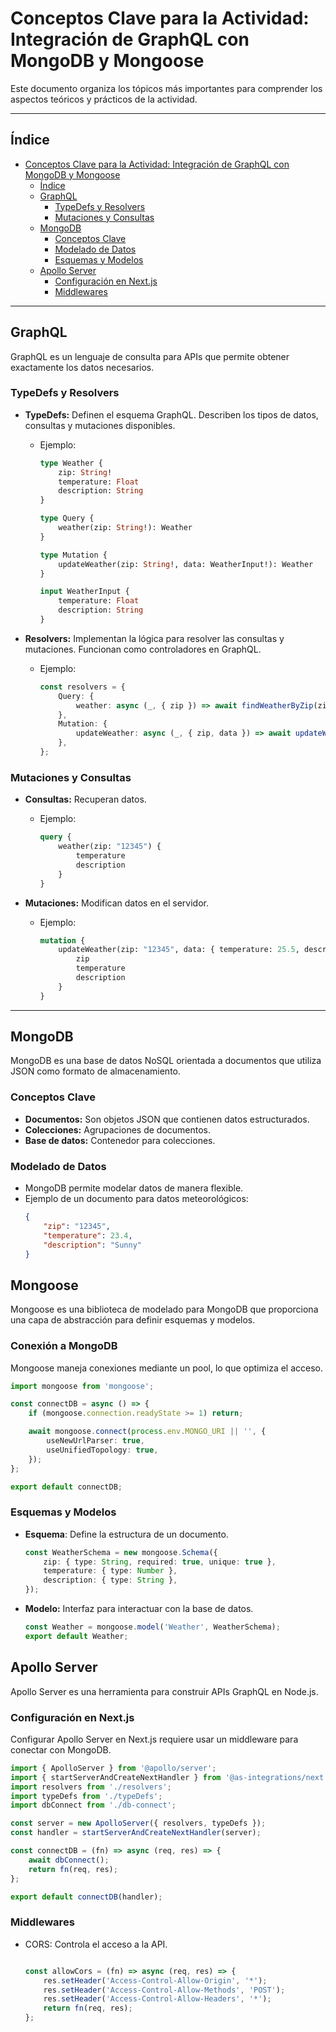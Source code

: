 # Conceptos Clave para la Actividad: Integración de GraphQL con MongoDB y Mongoose

Este documento organiza los tópicos más importantes para comprender los aspectos teóricos y prácticos de la actividad.

---

## Índice

- [Conceptos Clave para la Actividad: Integración de GraphQL con MongoDB y Mongoose](#conceptos-clave-para-la-actividad-integración-de-graphql-con-mongodb-y-mongoose)
  - [Índice](#índice)
  - [GraphQL](#graphql)
    - [TypeDefs y Resolvers](#typedefs-y-resolvers)
    - [Mutaciones y Consultas](#mutaciones-y-consultas)
  - [MongoDB](#mongodb)
    - [Conceptos Clave](#conceptos-clave)
    - [Modelado de Datos](#modelado-de-datos)
    - [Esquemas y Modelos](#esquemas-y-modelos)
  - [Apollo Server](#apollo-server)
    - [Configuración en Next.js](#configuración-en-nextjs)
    - [Middlewares](#middlewares)

---

## GraphQL

GraphQL es un lenguaje de consulta para APIs que permite obtener exactamente los datos necesarios.

### TypeDefs y Resolvers

- **TypeDefs:** Definen el esquema GraphQL. Describen los tipos de datos, consultas y mutaciones disponibles.
  - Ejemplo:
    ```graphql
    type Weather {
        zip: String!
        temperature: Float
        description: String
    }

    type Query {
        weather(zip: String!): Weather
    }

    type Mutation {
        updateWeather(zip: String!, data: WeatherInput!): Weather
    }

    input WeatherInput {
        temperature: Float
        description: String
    }
    ```

- **Resolvers:** Implementan la lógica para resolver las consultas y mutaciones. Funcionan como controladores en GraphQL.
  - Ejemplo:
    ```ts
    const resolvers = {
        Query: {
            weather: async (_, { zip }) => await findWeatherByZip(zip),
        },
        Mutation: {
            updateWeather: async (_, { zip, data }) => await updateWeather(zip, data),
        },
    };
    ```

### Mutaciones y Consultas

- **Consultas:** Recuperan datos.
  - Ejemplo:
    ```graphql
    query {
        weather(zip: "12345") {
            temperature
            description
        }
    }
    ```

- **Mutaciones:** Modifican datos en el servidor.
  - Ejemplo:
    ```graphql
    mutation {
        updateWeather(zip: "12345", data: { temperature: 25.5, description: "Cloudy" }) {
            zip
            temperature
            description
        }
    }
    ```

---

## MongoDB

MongoDB es una base de datos NoSQL orientada a documentos que utiliza JSON como formato de almacenamiento.

### Conceptos Clave

- **Documentos:** Son objetos JSON que contienen datos estructurados.
- **Colecciones:** Agrupaciones de documentos.
- **Base de datos:** Contenedor para colecciones.

### Modelado de Datos

- MongoDB permite modelar datos de manera flexible.
- Ejemplo de un documento para datos meteorológicos:
  ```json
  {
      "zip": "12345",
      "temperature": 23.4,
      "description": "Sunny"
  }

## Mongoose

Mongoose es una biblioteca de modelado para MongoDB que proporciona una capa de abstracción para definir esquemas y modelos.

### Conexión a MongoDB

Mongoose maneja conexiones mediante un pool, lo que optimiza el acceso.

```ts
import mongoose from 'mongoose';

const connectDB = async () => {
    if (mongoose.connection.readyState >= 1) return;

    await mongoose.connect(process.env.MONGO_URI || '', {
        useNewUrlParser: true,
        useUnifiedTopology: true,
    });
};

export default connectDB;
```

### Esquemas y Modelos

- **Esquema**: Define la estructura de un documento.

    ```ts
    const WeatherSchema = new mongoose.Schema({
        zip: { type: String, required: true, unique: true },
        temperature: { type: Number },
        description: { type: String },
    });

    ```

- **Modelo:** Interfaz para interactuar con la base de datos.

    ```ts
    const Weather = mongoose.model('Weather', WeatherSchema);
    export default Weather;
    ```

## Apollo Server

Apollo Server es una herramienta para construir APIs GraphQL en Node.js.

### Configuración en Next.js

Configurar Apollo Server en Next.js requiere usar un middleware para conectar con MongoDB.

```ts
import { ApolloServer } from '@apollo/server';
import { startServerAndCreateNextHandler } from '@as-integrations/next';
import resolvers from './resolvers';
import typeDefs from './typeDefs';
import dbConnect from './db-connect';

const server = new ApolloServer({ resolvers, typeDefs });
const handler = startServerAndCreateNextHandler(server);

const connectDB = (fn) => async (req, res) => {
    await dbConnect();
    return fn(req, res);
};

export default connectDB(handler);

```

### Middlewares

- CORS: Controla el acceso a la API.

    ```ts

    const allowCors = (fn) => async (req, res) => {
        res.setHeader('Access-Control-Allow-Origin', '*');
        res.setHeader('Access-Control-Allow-Methods', 'POST');
        res.setHeader('Access-Control-Allow-Headers', '*');
        return fn(req, res);
    };
    ```
